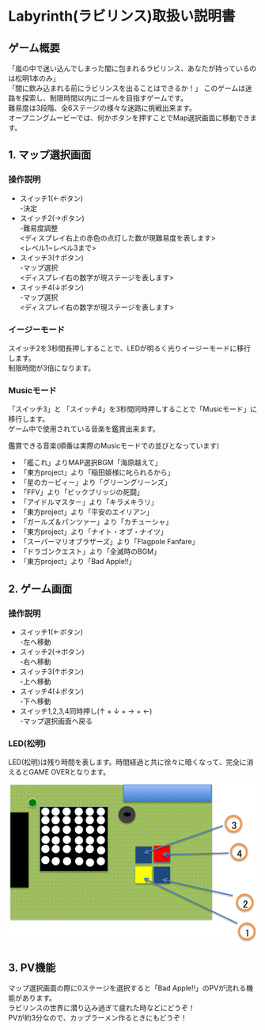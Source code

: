 # Labyrinth(ラビリンス)取扱い説明書

## ゲーム概要
「嵐の中で迷い込んでしまった闇に包まれるラビリンス、あなたが持っているのは松明1本のみ」  
「闇に飲み込まれる前にラビリンスを出ることはできるか！」 
このゲームは迷路を探索し、制限時間以内にゴールを目指すゲームです。  
難易度は3段階、全6ステージの様々な迷路に挑戦出来ます。  
オープニングムービーでは、何かボタンを押すことでMap選択画面に移動できます。  
 
## 1. マップ選択画面

### 操作説明  
* スイッチ1(←ボタン)  
  -決定  
* スイッチ2(→ボタン)  
  -難易度調整  
  <ディスプレイ右上の赤色の点灯した数が現難易度を表します>  
  <レベル1~レベル3まで>  
* スイッチ3(↑ボタン)  
  -マップ選択  
  <ディスプレイ右の数字が現ステージを表します>  
* スイッチ4(↓ボタン)  
  -マップ選択  
  <ディスプレイ右の数字が現ステージを表します>


### イージーモード
スイッチ2を3秒間長押しすることで、LEDが明るく光りイージーモードに移行します。   
制限時間が3倍になります。


### Musicモード  
「スイッチ3」と 「スイッチ4」を3秒間同時押しすることで「Musicモード」に移行します。  
ゲーム中で使用されている音楽を鑑賞出来ます。

鑑賞できる音楽(順番は実際のMusicモードでの並びとなっています)
* 「艦これ」よりMAP選択BGM「海原越えて」
* 「東方project」より「稲田姫様に叱られるから」
* 「星のカービィー」より「グリーングリーンズ」
* 「FFV」より「ビックブリッジの死闘」
* 「アイドルマスター」より「キラメキラリ」
* 「東方project」より「平安のエイリアン」
* 「ガールズ＆パンツァー」より「カチューシャ」
* 「東方project」より「ナイト・オブ・ナイツ」
* 「スーパーマリオブラザーズ」より「Flagpole Fanfare」
* 「ドラゴンクエスト」より「全滅時のBGM」
* 「東方project」より「Bad Apple!!」

## 2. ゲーム画面

### 操作説明   
* スイッチ1(←ボタン)  
  -左へ移動  
* スイッチ2(→ボタン)  
  -右へ移動  
* スイッチ3(↑ボタン)  
  -上へ移動  
* スイッチ4(↓ボタン)  
  -下へ移動   
* スイッチ1,2,3,4同時押し(↑ + ↓ + → + ←)  
  -マップ選択画面へ戻る


### LED(松明)
LED(松明)は残り時間を表します。時間経過と共に徐々に暗くなって、完全に消えるとGAME OVERとなります。


![RASPPI](./Ras_pi.png?raw=true)

## 3. PV機能
マップ選択画面の際に0ステージを選択すると「Bad Apple!!」のPVが流れる機能があります。  
ラビリンスの世界に潜り込み過ぎて疲れた時などにどうぞ！  
PVが約3分なので、カップラーメン作るときにもどうぞ！
